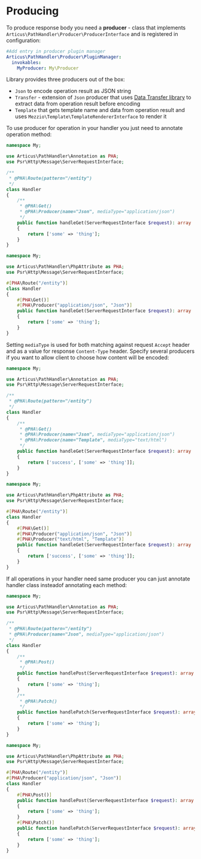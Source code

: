 # Producing

To produce response body you need a **producer** - class that implements `Articus\PathHandler\Producer\ProducerInterface` and is registered in configuration:
 
```YAML
#Add entry in producer plugin manager 
Articus\PathHandler\Producer\PluginManager:
  invokables:
    MyProducer: My\Producer 
```

Library provides three producers out of the box:

- `Json` to encode operation result as JSON string
- `Transfer` - extension of `Json` producer that uses [Data Transfer library](https://github.com/Articus/DataTransfer) to extract data from operation result before encoding
- `Template` that gets template name and data from operation result and uses `Mezzio\Template\TemplateRendererInterface` to render it 

To use producer for operation in your handler you just need to annotate operation method:

```PHP
namespace My;

use Articus\PathHandler\Annotation as PHA;
use Psr\Http\Message\ServerRequestInterface;

/**
 * @PHA\Route(pattern="/entity")
 */
class Handler
{
    /**
     * @PHA\Get()
     * @PHA\Producer(name="Json", mediaType="application/json")
     */
    public function handleGet(ServerRequestInterface $request): array
    {
        return ['some' => 'thing']; 
    }
}
```
```PHP
namespace My;

use Articus\PathHandler\PhpAttribute as PHA;
use Psr\Http\Message\ServerRequestInterface;

#[PHA\Route("/entity")]
class Handler
{
    #[PHA\Get()]
    #[PHA\Producer("application/json", "Json")]
    public function handleGet(ServerRequestInterface $request): array
    {
        return ['some' => 'thing']; 
    }
}
```

Setting `mediaType` is used for both matching against request `Accept` header and as a value for response `Content-Type` header. 
Specify several producers if you want to allow client to choose how content will be encoded:

```PHP
namespace My;

use Articus\PathHandler\Annotation as PHA;
use Psr\Http\Message\ServerRequestInterface;

/**
 * @PHA\Route(pattern="/entity")
 */
class Handler
{
    /**
     * @PHA\Get()
     * @PHA\Producer(name="Json", mediaType="application/json")
     * @PHA\Producer(name="Template", mediaType="text/html")
     */
    public function handleGet(ServerRequestInterface $request): array
    {
        return ['success', ['some' => 'thing']]; 
    }
}
```
```PHP
namespace My;

use Articus\PathHandler\PhpAttribute as PHA;
use Psr\Http\Message\ServerRequestInterface;

#[PHA\Route("/entity")]
class Handler
{
    #[PHA\Get()]
    #[PHA\Producer("application/json", "Json")]
    #[PHA\Producer("text/html", "Template")]
    public function handleGet(ServerRequestInterface $request): array
    {
        return ['success', ['some' => 'thing']]; 
    }
}
```

If all operations in your handler need same producer you can just annotate handler class insteadof annotating each method:

```PHP
namespace My;

use Articus\PathHandler\Annotation as PHA;
use Psr\Http\Message\ServerRequestInterface;

/**
 * @PHA\Route(pattern="/entity")
 * @PHA\Producer(name="Json", mediaType="application/json")
 */
class Handler
{
    /**
     * @PHA\Post()
     */
    public function handlePost(ServerRequestInterface $request): array
    {
        return ['some' => 'thing']; 
    }
    /**
     * @PHA\Patch()
     */
    public function handlePatch(ServerRequestInterface $request): array
    {
        return ['some' => 'thing']; 
    }
}
```
```PHP
namespace My;

use Articus\PathHandler\PhpAttribute as PHA;
use Psr\Http\Message\ServerRequestInterface;

#[PHA\Route("/entity")]
#[PHA\Producer("application/json", "Json")]
class Handler
{
    #[PHA\Post()]
    public function handlePost(ServerRequestInterface $request): array
    {
        return ['some' => 'thing']; 
    }
    #[PHA\Patch()]
    public function handlePatch(ServerRequestInterface $request): array
    {
        return ['some' => 'thing']; 
    }
}
```
